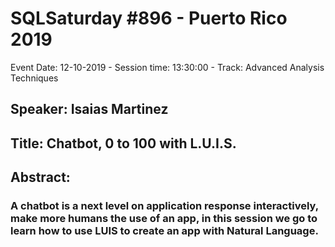 # SQLSaturday #896 - Puerto Rico 2019
Event Date: 12-10-2019 - Session time: 13:30:00 - Track: Advanced Analysis Techniques
## Speaker: Isaias Martinez
## Title: Chatbot, 0 to 100 with L.U.I.S.
## Abstract:
### A chatbot is a next level on application response interactively, make more humans the use of an app, in this session we go to learn how to use LUIS to create an app with Natural Language.
